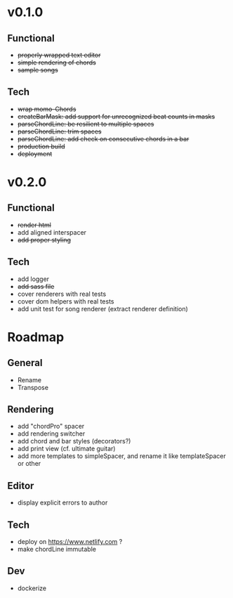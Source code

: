 # v0.1.0
## Functional
- ~~properly wrapped text editor~~
- ~~simple rendering of chords~~
- ~~sample songs~~

## Tech
- ~~wrap momo-Chords~~
- ~~createBarMask: add support for unrecognized beat counts in masks~~
- ~~parseChordLine: be resilient to multiple spaces~~
- ~~parseChordLine: trim spaces~~
- ~~parseChordLine: add check on consecutive chords in a bar~~
- ~~production build~~
- ~~deployment~~

# v0.2.0
## Functional
- ~~render html~~
- add aligned interspacer
- ~~add proper styling~~

## Tech
- add logger
- ~~add sass file~~
- cover renderers with real tests
- cover dom helpers with real tests
- add unit test for song renderer (extract renderer definition)


# Roadmap

## General
- Rename
- Transpose

## Rendering
- add "chordPro" spacer
- add rendering switcher
- add chord and bar styles (decorators?)
- add print view (cf. ultimate guitar)
- add more templates to simpleSpacer, and rename it like templateSpacer or other

## Editor
- display explicit errors to author

## Tech
- deploy on https://www.netlify.com ?
- make chordLine immutable

## Dev
- dockerize

